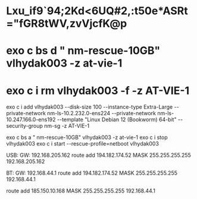 # Lxu_if9`94;2Kd<6UQ#2,:t50e*ASRt="fGR8tWV,zvVjcfK@p
# exo c bs d " nm-rescue-10GB" vlhydak003 -z at-vie-1
# exo c i rm vlhydak003 -f -z AT-VIE-1

exo c i add vlhydak003 --disk-size 100 --instance-type Extra-Large  --private-network nm-ls-10.2.232.0-ens224 --private-network nm-ls-10.247.166.0-ens192 --template "Linux Debian 12 (Bookworm) 64-bit" --security-group nm-sg -z AT-VIE-1

exo c bs a " nm-rescue-10GB" vlhydak003 -z at-vie-1
exo c i stop vlhydak003
exo c i start --rescue-profile=netboot vlhydak003








USB:
GW: 192.168.205.162
route add 194.182.174.52 MASK 255.255.255.255 192.168.205.162

BT:
GW: 192.168.44.1
route add 194.182.174.52 MASK 255.255.255.255 192.168.44.1


route add 185.150.10.168 MASK 255.255.255.255 192.168.44.1
